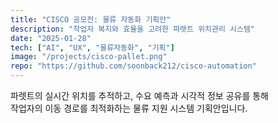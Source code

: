 ```yaml
---
title: "CISCO 공모전: 물류 자동화 기획안"
description: "작업자 복지와 효율을 고려한 파렛트 위치관리 시스템"
date: "2025-01-28"
tech: ["AI", "UX", "물류자동화", "기획"]
image: "/projects/cisco-pallet.png"
repo: "https://github.com/soonback212/cisco-automation"
---
```


파렛트의 실시간 위치를 추적하고, 수요 예측과 시각적 정보 공유를 통해  
작업자의 이동 경로를 최적화하는 물류 지원 시스템 기획안입니다.

